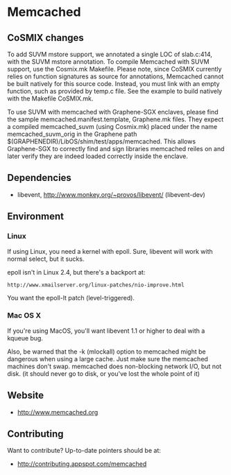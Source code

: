 # Memcached

## CoSMIX changes
To add SUVM mstore support, we annotated a single LOC of slab.c:414, with the SUVM mstore annotation.
To compile Memcached with SUVM support, use the Cosmix.mk Makefile.
Please note, since CoSMIX currently relies on function signatures as source for annotations, Memcached cannot be built natively for this source code. Instead, you must link with an empty
function, such as provided by temp.c file. See the example to build natively with the Makefile CoSMIX.mk.

To use SUVM with memcached with Graphene-SGX enclaves, please find the sample memcached.manifest.template, Graphene.mk files.
They expect a compiled memcached_suvm (using Cosmix.mk) placed under the name memcached_suvm_orig in the Graphene path $(GRAPHENEDIR)/LibOS/shim/test/apps/memcached. 
This allows Graphene-SGX to correctly find and sign libraries memcached reiles on and later verify they are indeed loaded correctly inside the enclave.

## Dependencies

* libevent, http://www.monkey.org/~provos/libevent/ (libevent-dev)

## Environment

### Linux

If using Linux, you need a kernel with epoll.  Sure, libevent will
work with normal select, but it sucks.

epoll isn't in Linux 2.4, but there's a backport at:

    http://www.xmailserver.org/linux-patches/nio-improve.html

You want the epoll-lt patch (level-triggered).

### Mac OS X

If you're using MacOS, you'll want libevent 1.1 or higher to deal with
a kqueue bug.

Also, be warned that the -k (mlockall) option to memcached might be
dangerous when using a large cache.  Just make sure the memcached machines
don't swap.  memcached does non-blocking network I/O, but not disk.  (it
should never go to disk, or you've lost the whole point of it)

## Website

* http://www.memcached.org

## Contributing

Want to contribute?  Up-to-date pointers should be at:

* http://contributing.appspot.com/memcached
